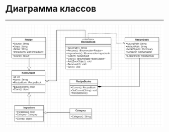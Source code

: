 # Диаграмма классов
---

![Диаграмма классов](https://github.com/Belevic/Recipe_Book/blob/master/Documentation/Mockups/Class.png) 
